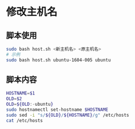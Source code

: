 # 修改主机名

## 脚本使用
```sh
sudo bash host.sh <新主机名> <原主机名>
# 示例
sudo bash host.sh ubuntu-1604-005 ubuntu
```
## 脚本内容
```sh
HOSTNAME=$1
OLD=$2
OLD=${OLD:-ubuntu}
sudo hostnamectl set-hostname $HOSTNAME
sudo sed -i "s/${OLD}/${HOSTNAME}/g" /etc/hosts
cat /etc/hosts
```

